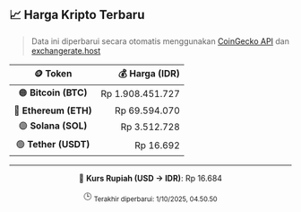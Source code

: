 

<!-- HARGA_KRIPTO -->
## 📈 Harga Kripto Terbaru

> Data ini diperbarui secara otomatis menggunakan [CoinGecko API](https://www.coingecko.com/) dan [exchangerate.host](https://exchangerate.host/)

<div align="center">

| 🪙 Token | 💰 Harga (IDR) |
|:------:|---------------:|
| 🟠 **Bitcoin (BTC)**   | Rp 1.908.451.727 |
| 🔵 **Ethereum (ETH)**  | Rp 69.594.070 |
| 🟣 **Solana (SOL)**    | Rp 3.512.728 |
| 🟢 **Tether (USDT)**   | Rp 16.692 |

---

💱 **Kurs Rupiah (USD → IDR)**: Rp 16.684

🕒 <sub>Terakhir diperbarui: 1/10/2025, 04.50.50</sub>

</div>
<!-- /HARGA_KRIPTO -->
